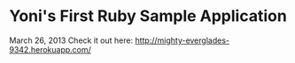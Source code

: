 # Yoni's First Ruby Sample Application
March 26, 2013
Check it out here: http://mighty-everglades-9342.herokuapp.com/
